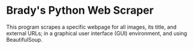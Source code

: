 # Brady's Python Web Scraper
This program scrapes a specific webpage for all images, its title, and external URLs; in a graphical user interface (GUI) environment, and using BeautifulSoup.
